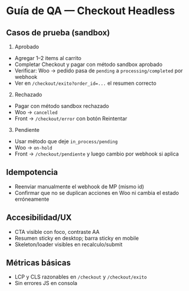 # Guía de QA — Checkout Headless

## Casos de prueba (sandbox)

1) Aprobado
- Agregar 1–2 items al carrito
- Completar Checkout y pagar con método sandbox aprobado
- Verificar: Woo → pedido pasa de `pending` a `processing/completed` por webhook
- Ver en `/checkout/exito?order_id=...` el resumen correcto

2) Rechazado
- Pagar con método sandbox rechazado
- Woo → `cancelled`
- Front → `/checkout/error` con botón Reintentar

3) Pendiente
- Usar método que deje `in_process/pending`
- Woo → `on-hold`
- Front → `/checkout/pendiente` y luego cambio por webhook si aplica

## Idempotencia
- Reenviar manualmente el webhook de MP (mismo id)
- Confirmar que no se duplican acciones en Woo ni cambia el estado erróneamente

## Accesibilidad/UX
- CTA visible con foco, contraste AA
- Resumen sticky en desktop; barra sticky en mobile
- Skeleton/loader visibles en recalculo/submit

## Métricas básicas
- LCP y CLS razonables en `/checkout` y `/checkout/exito`
- Sin errores JS en consola
